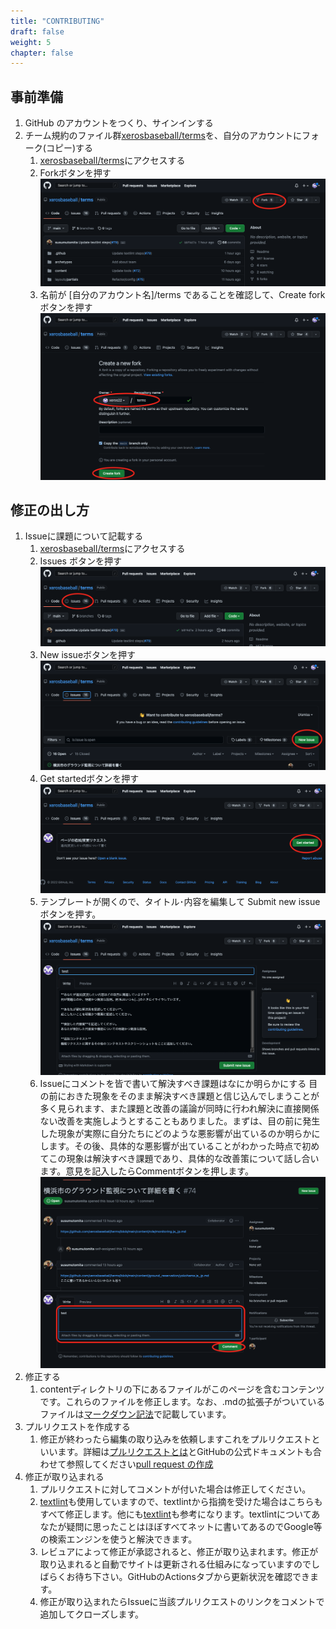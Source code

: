 ```yaml
---
title: "CONTRIBUTING"
draft: false
weight: 5
chapter: false
---
```


## 事前準備

1. GitHub のアカウントをつくり、サインインする
2. チーム規約のファイル群[xerosbaseball/terms](https://github.com/xerosbaseball/terms)を、自分のアカウントにフォーク(コピー)する
   1. [xerosbaseball/terms](https://github.com/xerosbaseball/terms)にアクセスする
   2. Forkボタンを押す
      ![Fork](images/fork.png)
   3. 名前が [自分のアカウント名]/terms であることを確認して、Create fork ボタンを押す
      ![Create fork](images/create_fork.png)

## 修正の出し方

1. Issueに課題について記載する
   1. [xerosbaseball/terms](https://github.com/xerosbaseball/terms)にアクセスする
   2. Issues ボタンを押す
      ![Fork](images/issues.png)
   3. New issueボタンを押す
      ![Fork](images/new_issue.png)
   4. Get startedボタンを押す
      ![Fork](images/get_start.png)
   5. テンプレートが開くので、タイトル･内容を編集して Submit new issue ボタンを押す。
      ![Fork](images/template.png)
   6. Issueにコメントを皆で書いて解決すべき課題はなにか明らかにする
      目の前におきた現象をそのまま解決すべき課題と信じ込んでしまうことが多く見られます、また課題と改善の議論が同時に行われ解決に直接関係ない改善を実施しようとすることもありました。まずは、目の前に発生した現象が実際に自分たちにどのような悪影響が出ているのか明らかにします。その後、具体的な悪影響が出ていることがわかった時点で初めてこの現象は解決すべき課題であり、具体的な改善策について話し合います。意見を記入したらCommentボタンを押します。
      ![Fork](images/comment.png)
2. 修正する
   1. contentディレクトリの下にあるファイルがこのページを含むコンテンツです。これらのファイルを修正します。なお、.mdの拡張子がついているファイルは[マークダウン記法](https://backlog.com/ja/blog/how-to-write-markdown/)で記載しています。
3. プルリクエストを作成する
   1. 修正が終わったら編集の取り込みを依頼しますこれをプルリクエストといいます。詳細は[プルリクエストとは](https://backlog.com/ja/git-tutorial/pull-request/01/)とGitHubの公式ドキュメントも合わせて参照してください[pull request の作成](<https://docs.github.com/ja/pull-requests/collaborating-with-pull-requests/proposing-changes-to-your-work-with-pull-requests/creating-a-pull-request>)
4. 修正が取り込まれる
   1. プルリクエストに対してコメントが付いた場合は修正してください。
   2. [textlint](https://github.com/textlint/textlint)も使用していますので、textlintから指摘を受けた場合はこちらもすべて修正します。他にも[textlint](https://ics.media/entry/220404/)も参考になります。textlintについてあなたが疑問に思ったことはほぼすべてネットに書いてあるのでGoogle等の検索エンジンを使うと解決できます。
   3. レビュアによって修正が承認されると、修正が取り込まれます。修正が取り込まれると自動でサイトは更新される仕組みになっていますのでしばらくお待ち下さい。GitHubのActionsタブから更新状況を確認できます。
   4. 修正が取り込まれたらIssueに当該プルリクエストのリンクをコメントで追加してクローズします。
